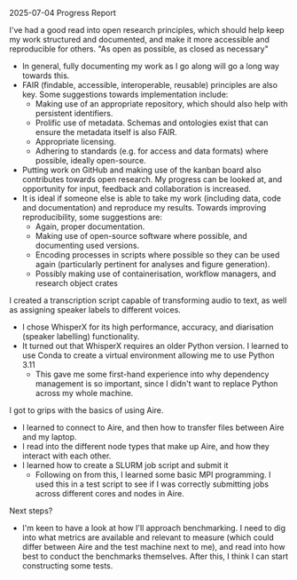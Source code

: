 2025-07-04 Progress Report

I've had a good read into open research principles, which should help keep my work structured and documented, and make it more accessible and reproducible for others. "As open as possible, as closed as necessary"
- In general, fully documenting my work as I go along will go a long way towards this. 
- FAIR (findable, accessible, interoperable, reusable) principles are also key. Some suggestions towards implementation include:
	- Making use of an appropriate repository, which should also help with persistent identifiers.
	- Prolific use of metadata. Schemas and ontologies exist that can ensure the metadata itself is also FAIR.
	- Appropriate licensing.
	- Adhering to standards (e.g. for access and data formats) where possible, ideally open-source.
- Putting work on GitHub and making use of the kanban board also contributes towards open research. My progress can be looked at, and opportunity for input, feedback and collaboration is increased.
- It is ideal if someone else is able to take my work (including data, code and documentation) and reproduce my results. Towards improving reproducibility, some suggestions are:
	- Again, proper documentation.
	- Making use of open-source software where possible, and documenting used versions.
	- Encoding processes in scripts where possible so they can be used again (particularly pertinent for analyses and figure generation).
	- Possibly making use of containerisation, workflow managers, and research object crates

I created a transcription script capable of transforming audio to text, as well as assigning speaker labels to different voices.
- I chose WhisperX for its high performance, accuracy, and diarisation (speaker labelling) functionality. 
- It turned out that WhisperX requires an older Python version. I learned to use Conda to create a virtual environment allowing me to use Python 3.11
	- This gave me some first-hand experience into why dependency management is so important, since I didn't want to replace Python across my whole machine.

I got to grips with the basics of using Aire.
- I learned to connect to Aire, and then how to transfer files between Aire and my laptop.
- I read into the different node types that make up Aire, and how they interact with each other.
- I learned how to create a SLURM job script and submit it
	- Following on from this, I learned some basic MPI programming. I used this in a test script to see if I was correctly submitting jobs across different cores and nodes in Aire.

Next steps?
- I'm keen to have a look at how I'll approach benchmarking. I need to dig into what metrics are available and relevant to measure (which could differ between Aire and the test machine next to me), and read into how best to conduct the benchmarks themselves. After this, I think I can start constructing some tests.